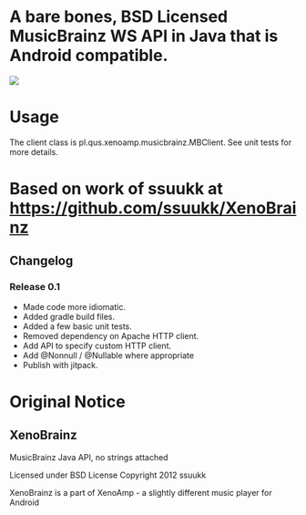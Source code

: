 # A bare bones, BSD Licensed MusicBrainz WS API in Java that is Android compatible.

[![](https://jitpack.io/v/kgilmer/XenoBrainz.svg)](https://jitpack.io/#kgilmer/XenoBrainz)

# Usage

The client class is pl.qus.xenoamp.musicbrainz.MBClient. See unit tests for more details.

# Based on work of ssuukk at https://github.com/ssuukk/XenoBrainz

## Changelog

### Release 0.1
* Made code more idiomatic.
* Added gradle build files.
* Added a few basic unit tests.
* Removed dependency on Apache HTTP client.
* Add API to specify custom HTTP client.
* Add @Nonnull / @Nullable where appropriate
* Publish with jitpack.

# Original Notice

## XenoBrainz

MusicBrainz Java API, no strings attached

Licensed under BSD License
Copyright 2012 ssuukk

XenoBrainz is a part of XenoAmp - a slightly different music player for Android

